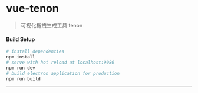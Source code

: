 # vue-tenon

> 可视化拖拽生成工具 tenon

#### Build Setup

``` bash
# install dependencies
npm install
# serve with hot reload at localhost:9080
npm run dev
# build electron application for production
npm run build
```

---
